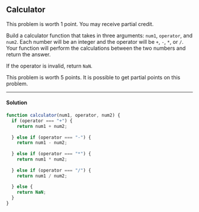 ## Calculator

This problem is worth 1 point. You may receive partial credit.

Build a calculator function that takes in three arguments: `num1`, `operator`, and `num2`. Each number will be an integer and the operator will be `+`, `-`, `*`, or `/`. Your function will perform the calculations between the two numbers and return the answer.

If the operator is invalid, return `NaN`.

This problem is worth 5 points. It is possible to get partial points on this problem.

---

#### Solution

```js
function calculator(num1, operator, num2) {
  if (operator === "+") {
    return num1 + num2;
  
  } else if (operator === "-") {
    return num1 - num2;
    
  } else if (operator === "*") {
    return num1 * num2;
  
  } else if (operator === "/") {
    return num1 / num2;
  
  } else {
    return NaN;
  }
}

```
